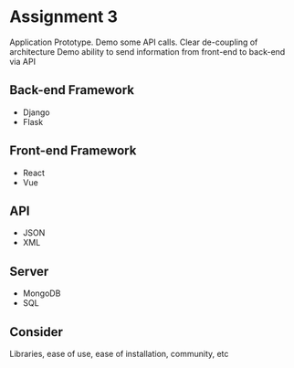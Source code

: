 # Assignment 3
Application Prototype.
Demo some API calls.
Clear de-coupling of architecture
Demo ability to send information from front-end to back-end via API 


## Back-end Framework
- Django
- Flask


## Front-end Framework
- React
- Vue


## API
- JSON
- XML


## Server
- MongoDB
- SQL


## Consider
Libraries, ease of use, ease of installation, community, etc